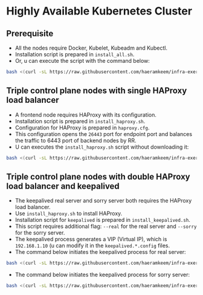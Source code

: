 # Highly Available Kubernetes Cluster

## Prerequisite
* All the nodes require Docker, Kubelet, Kubeadm and Kubectl.
* Installation script is prepared in `install_all.sh`.
* Or, u can execute the script with the command below:
```bash
bash <(curl -sL https://raw.githubusercontent.com/haeramkeem/infra-exercise/main/KubernetesEnv/online-ubuntu-20.04-HA/install_all.sh)
```
## Triple control plane nodes with single HAProxy load balancer
* A frontend node requires HAProxy with its configuration.
* Installation script is prepared in `install_haproxy.sh`.
* Configuration for HAProxy is prepared in `haproxy.cfg`.
* This configuration opens the `26443` port for endpoint port and balances the traffic to 6443 port of backend nodes by RR.
* U can executes the `install_haproxy.sh` script without downloading it:
```bash
bash <(curl -sL https://raw.githubusercontent.com/haeramkeem/infra-exercise/main/KubernetesEnv/online-ubuntu-20.04-HA/install_haproxy.sh)
```
## Triple control plane nodes with double HAProxy load balancer and keepalived
* The keepalived real server and sorry server both requires the HAProxy load balancer.
* Use `install_haproxy.sh` to install HAProxy.
* Installation script for `keepalived` is prepared in `install_keepalived.sh`.
* This script requires additional flag: `--real` for the real server and `--sorry` for the sorry server.
* The keepalived process generates a VIP (Virtual IP), which is `192.168.1.10` (u can modify it in the `keepalived.*.config` files.
* The command below initiates the keepalived process for real server:
```bash
bash <(curl -sL https://raw.githubusercontent.com/haeramkeem/infra-exercise/main/KubernetesEnv/online-ubuntu-20.04-HA/install_keepalived.sh) --real
```
* The command below initiates the keepalived process for sorry server:
```bash
bash <(curl -sL https://raw.githubusercontent.com/haeramkeem/infra-exercise/main/KubernetesEnv/online-ubuntu-20.04-HA/install_keepalived.sh) --sorry
```
